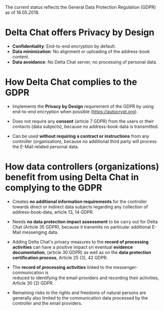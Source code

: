 

The current status reflects the General Data Protection Regulation (GDPR) as of 16.05.2018.

# Delta Chat offers **Privacy by Design**

- **Confidentiality**: End-to-end encryption by default.
- **Data minimization**: No alignment or uploading of the address-book content.
- **Data avoidance**: No Delta Chat server, no processing of personal data.



#  How **Delta Chat** complies to the **GDPR** 


- Implements the **Privacy by Design** requirement of the GDPR by 
  using end-to-end encryption when possible (https://autocrypt.org).

- Does not require any **consent** (article 7 GDPR) from the users or their contacts (data subjects), because no address-book-data is transmitted.

- Can be used **without requiring a contract or instructions** from any controller (organisation), because no additional third party will process the E-Mail related personal data. 

# How data controllers (organizations) benefit from using Delta Chat in complying to the **GDPR** 

- Creates **no additional information requirements** for the controller towards direct or indirect data subjects 
  regarding any collection of address-book-data, article 13, 14 GDPR.

- Needs **no data protection impact assessment**  to be carry out for Delta Chat (Article 35 GDPR), because it transmits no particular additional E-Mail messenging data.

- Adding Delta Chat's privacy measures to the 
  **record of processing activities** can have a positive impact 
  on eventual **evidence documentation**, (article 30 GDPR) 
  as well as on the **data protection certification process**, Article 25 (3), 42 GDPR.

- The **record of processing activities** linked to the messenger-communication is  
  reduced to identifying the email-providers and recording their activities, Article 30 (2) GDPR.

- Remaining risks to the rights and freedoms of natural persons 
  are generally also limited to the communication data processed 
  by the controller and the email providers.
